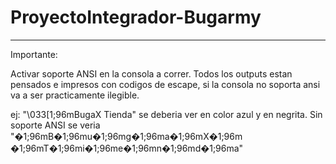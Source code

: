 # ProyectoIntegrador-Bugarmy
--------------------------------------------
Importante:

Activar soporte ANSI en la consola a correr.
Todos los outputs estan pensados e impresos con codigos de escape, si la consola no soporta ansi va a ser practicamente ilegible.

ej: "\033[1;96mBugaX Tienda" se deberia ver en color azul y en negrita. Sin soporte ANSI se veria "�1;96mB�1;96mu�1;96mg�1;96ma�1;96mX�1;96m �1;96mT�1;96mi�1;96me�1;96mn�1;96md�1;96ma"
